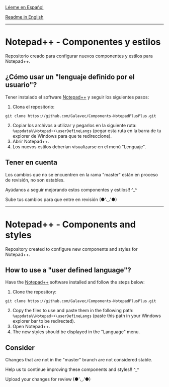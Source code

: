 [Léeme en Español](#notepad---componentes-y-estilos)

[Readme in English](#notepad---components-and-styles)

---
# Notepad++ - Componentes y estilos
Repositorio creado para configurar nuevos componentes y estilos para Notepad++.

## ¿Cómo usar un "lenguaje definido por el usuario"?

Tener instalado el software [Notepad++](https://notepad-plus-plus.org/downloads/) y seguir los siguientes pasos:
1) Clona el repositorio:
```
git clone https://github.com/Galavec/Components-NotepadPlusPlus.git
```
2) Copiar los archivos a utilizar y pegarlos en la siguiente ruta: ``` %appdata%\Notepad++\userDefineLangs ``` (pegar esta ruta en la barra de tu explorer de Windows para que te redireccione).
3) Abrir Notepad++.
4) Los nuevos estilos deberían visualizarse en el menú "Lenguaje".

## Tener en cuenta

Los cambios que no se encuentren en la rama "master" están en proceso de revisión, no son estables.

Ayúdanos a seguir mejorando estos componentes y estilos!! ^_^

Sube tus cambios para que entre en revisión (●'◡'●)

---

# Notepad++ - Components and styles
Repository created to configure new components and styles for Notepad++.

## How to use a "user defined language"?

Have the [Notepad++](https://notepad-plus-plus.org/downloads/) software installed and follow the steps below:
1) Clone the repository:
```
git clone https://github.com/Galavec/Components-NotepadPlusPlus.git
```
2) Copy the files to use and paste them in the following path: ``` %appdata%\Notepad++\userDefineLangs ``` (paste this path in your Windows explorer bar to be redirected).
3) Open Notepad++.
4) The new styles should be displayed in the "Language" menu.

## Consider

Changes that are not in the "master" branch are not considered stable.

Help us to continue improving these components and styles!! ^_^

Upload your changes for review (●'◡'●)
